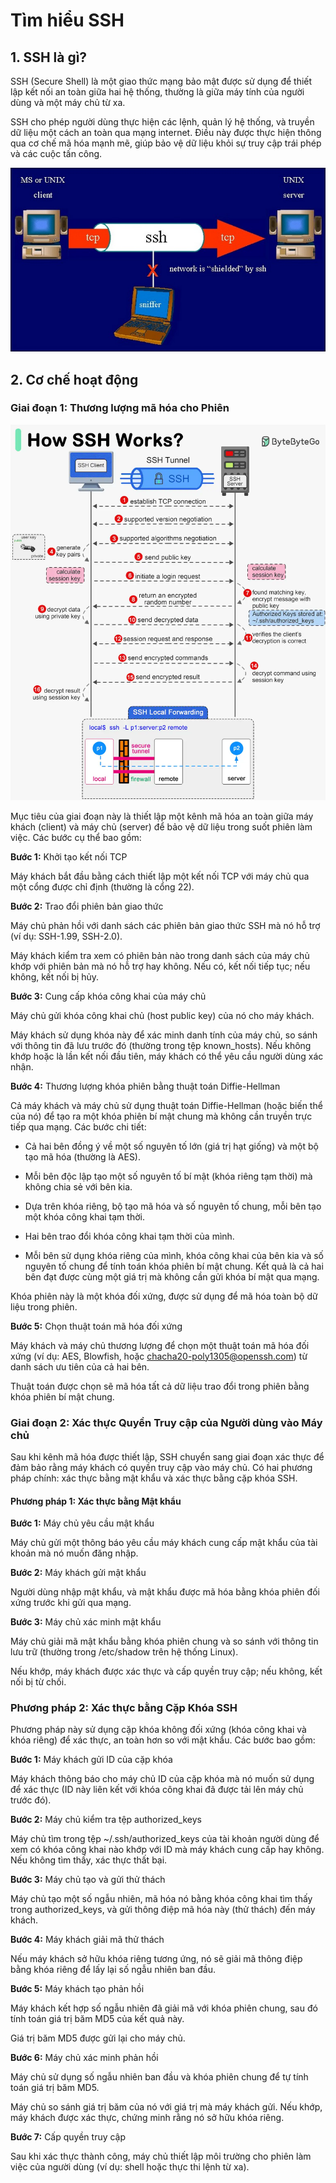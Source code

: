 # Tìm hiểu SSH

## 1. SSH là gì?

SSH (Secure Shell) là một giao thức mạng bảo mật được sử dụng để thiết lập kết nối an toàn giữa hai hệ thống, thường là giữa máy tính của người dùng và một máy chủ từ xa.

SSH cho phép người dùng thực hiện các lệnh, quản lý hệ thống, và truyền dữ liệu một cách an toàn qua mạng internet. Điều này được thực hiện thông qua cơ chế mã hóa mạnh mẽ, giúp bảo vệ dữ liệu khỏi sự truy cập trái phép và các cuộc tấn công.

![anh1](/QuyenNV/SSH/images/anh1.png)

## 2. Cơ chế hoạt động

### Giai đoạn 1: Thương lượng mã hóa cho Phiên

![anh2](/QuyenNV/SSH/images/anh2.png)

Mục tiêu của giai đoạn này là thiết lập một kênh mã hóa an toàn giữa máy khách (client) và máy chủ (server) để bảo vệ dữ liệu trong suốt phiên làm việc. Các bước cụ thể bao gồm:

**Bước 1:** Khởi tạo kết nối TCP

Máy khách bắt đầu bằng cách thiết lập một kết nối TCP với máy chủ qua một cổng được chỉ định (thường là cổng 22).

**Bước 2:** Trao đổi phiên bản giao thức

Máy chủ phản hồi với danh sách các phiên bản giao thức SSH mà nó hỗ trợ (ví dụ: SSH-1.99, SSH-2.0).

Máy khách kiểm tra xem có phiên bản nào trong danh sách của máy chủ khớp với phiên bản mà nó hỗ trợ hay không. Nếu có, kết nối tiếp tục; nếu không, kết nối bị hủy.

**Bước 3:** Cung cấp khóa công khai của máy chủ

Máy chủ gửi khóa công khai chủ (host public key) của nó cho máy khách.

Máy khách sử dụng khóa này để xác minh danh tính của máy chủ, so sánh với thông tin đã lưu trước đó (thường trong tệp known_hosts). Nếu không khớp hoặc là lần kết nối đầu tiên, máy khách có thể yêu cầu người dùng xác nhận.

**Bước 4:** Thương lượng khóa phiên bằng thuật toán Diffie-Hellman

Cả máy khách và máy chủ sử dụng thuật toán Diffie-Hellman (hoặc biến thể của nó) để tạo ra một khóa phiên bí mật chung mà không cần truyền trực tiếp qua mạng. Các bước chi tiết:

- Cả hai bên đồng ý về một số nguyên tố lớn (giá trị hạt giống) và một bộ tạo mã hóa (thường là AES).

- Mỗi bên độc lập tạo một số nguyên tố bí mật (khóa riêng tạm thời) mà không chia sẻ với bên kia.

- Dựa trên khóa riêng, bộ tạo mã hóa và số nguyên tố chung, mỗi bên tạo một khóa công khai tạm thời.

- Hai bên trao đổi khóa công khai tạm thời của mình.

- Mỗi bên sử dụng khóa riêng của mình, khóa công khai của bên kia và số nguyên tố chung để tính toán khóa phiên bí mật chung. Kết quả là cả hai bên đạt được cùng một giá trị mà không cần gửi khóa bí mật qua mạng.

Khóa phiên này là một khóa đối xứng, được sử dụng để mã hóa toàn bộ dữ liệu trong phiên.

**Bước 5:** Chọn thuật toán mã hóa đối xứng

Máy khách và máy chủ thương lượng để chọn một thuật toán mã hóa đối xứng (ví dụ: AES, Blowfish, hoặc chacha20-poly1305@openssh.com) từ danh sách ưu tiên của cả hai bên.

Thuật toán được chọn sẽ mã hóa tất cả dữ liệu trao đổi trong phiên bằng khóa phiên bí mật chung.

### Giai đoạn 2: Xác thực Quyền Truy cập của Người dùng vào Máy chủ

Sau khi kênh mã hóa được thiết lập, SSH chuyển sang giai đoạn xác thực để đảm bảo rằng máy khách có quyền truy cập vào máy chủ. Có hai phương pháp chính: xác thực bằng mật khẩu và xác thực bằng cặp khóa SSH.

#### Phương pháp 1: Xác thực bằng Mật khẩu

**Bước 1:** Máy chủ yêu cầu mật khẩu

Máy chủ gửi một thông báo yêu cầu máy khách cung cấp mật khẩu của tài khoản mà nó muốn đăng nhập.

**Bước 2:** Máy khách gửi mật khẩu

Người dùng nhập mật khẩu, và mật khẩu được mã hóa bằng khóa phiên đối xứng trước khi gửi qua mạng.

**Bước 3:** Máy chủ xác minh mật khẩu

Máy chủ giải mã mật khẩu bằng khóa phiên chung và so sánh với thông tin lưu trữ (thường trong /etc/shadow trên hệ thống Linux).

Nếu khớp, máy khách được xác thực và cấp quyền truy cập; nếu không, kết nối bị từ chối.

### Phương pháp 2: Xác thực bằng Cặp Khóa SSH

Phương pháp này sử dụng cặp khóa không đối xứng (khóa công khai và khóa riêng) để xác thực, an toàn hơn so với mật khẩu. Các bước bao gồm:

**Bước 1:** Máy khách gửi ID của cặp khóa

Máy khách thông báo cho máy chủ ID của cặp khóa mà nó muốn sử dụng để xác thực (ID này liên kết với khóa công khai đã được tải lên máy chủ trước đó).

**Bước 2:** Máy chủ kiểm tra tệp authorized_keys

Máy chủ tìm trong tệp ~/.ssh/authorized_keys của tài khoản người dùng để xem có khóa công khai nào khớp với ID mà máy khách cung cấp hay không.
Nếu không tìm thấy, xác thực thất bại.

**Bước 3:** Máy chủ tạo và gửi thử thách

Máy chủ tạo một số ngẫu nhiên, mã hóa nó bằng khóa công khai tìm thấy trong authorized_keys, và gửi thông điệp mã hóa này (thử thách) đến máy khách.

**Bước 4:** Máy khách giải mã thử thách

Nếu máy khách sở hữu khóa riêng tương ứng, nó sẽ giải mã thông điệp bằng khóa riêng để lấy lại số ngẫu nhiên ban đầu.

**Bước 5:** Máy khách tạo phản hồi

Máy khách kết hợp số ngẫu nhiên đã giải mã với khóa phiên chung, sau đó tính toán giá trị băm MD5 của kết quả này.

Giá trị băm MD5 được gửi lại cho máy chủ.

**Bước 6:** Máy chủ xác minh phản hồi

Máy chủ sử dụng số ngẫu nhiên ban đầu và khóa phiên chung để tự tính toán giá trị băm MD5.

Máy chủ so sánh giá trị băm của nó với giá trị mà máy khách gửi. Nếu khớp, máy khách được xác thực, chứng minh rằng nó sở hữu khóa riêng.

**Bước 7:** Cấp quyền truy cập

Sau khi xác thực thành công, máy chủ thiết lập môi trường cho phiên làm việc của người dùng (ví dụ: shell hoặc thực thi lệnh từ xa).